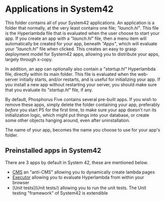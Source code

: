 Applications in System42
========

This folder contains all of your System42 applications. An application is a folder that normally, at the very least
contains one file; _"launch.hl"_. This file is the Hyperlambda file that is evaluated when the user choose to start your app.
If you create an app with a _"launch.hl"_ file, then a menu item will automatically be created for your app, beneath _"Apps"_,
which will evaluate your _"launch.hl"_ file when clicked. This creates an easy to grasp deployment model for System42 apps, 
allowing you to distribute your apps, largely through x-copy.

In addition, an app can optionally also contain a _"startup.hl"_ Hyperlambda file, directly within its main folder. This file 
is evaluated when the web-server initially starts, and/or restarts, and is useful for initializing your app. If you install a new
app without restarting your server, you should make sure that you evaluate its _"startup.hl"_ file, if any.

By default, Phosphorus Five contains several pre-built apps. If you wish to remove these apps, simply delete the folder containing 
your app, preferably _before_ you start P5 for the first time, to make sure your app doesn't run its initialization logic, which 
might put things into your database, or create some other objects hanging around, even after uninstallation.

The name of your app, becomes the name you choose to use for your app's folder.

## Preinstalled apps in System42

There are 3 apps by default in System 42, these are mentioned below.

- [CMS](CMS/) an "anti-CMS" allowing you to dynamically create lambda pages
- [Executor](Executor/) allowing you to evaluate Hyperlambda from within your browser
- [Unit tests](Unit tests/) allowing you to run the unit tests. The Unit testing "framework" of System42 is extendible

